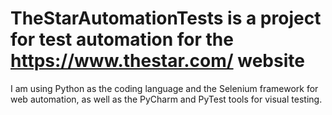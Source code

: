 # TheStarAutomationTests is a project for test automation for the https://www.thestar.com/ website
I am using Python as the coding language and the Selenium framework for web automation, as well as the PyCharm and PyTest tools for visual testing.
